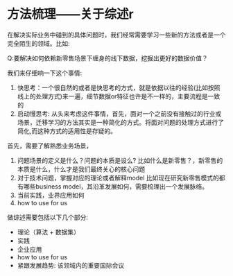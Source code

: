 # 方法梳理——关于综述r

在解决实际业务中碰到的具体问题时，我们经常需要学习一些新的方法或者是一个完全陌生的领域。比如:

Q:要解决如何依赖新零售场景下缠身的线下数据，挖掘出更好的数据价值？


我们来仔细响一下这个事情:
1. 快思考：一个很自然的或者是快思考的方式，就是依据以往的经验(比如按照线上的处理方式)来一遍，细节数据or特征也许是不一样的，主要流程是一致的
2. 启动慢思考: 从头来考虑这件事情，首先，面对一个之前没有接触过的行业或场景，迁移学习的方法其实是一种简化的方式。将面对问题的处理方式进行了简化,而这种方式的适用性是存疑的。

首先，需要了解熟悉业务场景，
1. 问题场景的定义是什么？问题的本质是设么?
比如什么是新零售？，新零售的本质是什么，什么才是我们最终关心的核心问题
2. 对于技术问题，掌握对应的理论或者解释model
比如现在研究新零售模式的都有哪些business model，其沿革发展如何，需要梳理出一个发展脉络。
3. 当前实践，业界应用如何
4. how to use for us


做综述需要包括以下几个部分:

- 理论（算法 + 数据集）
- 实践
- 企业应用
- how to use for us
- 紧跟发展趋势: 该领域内的重要国际会议


